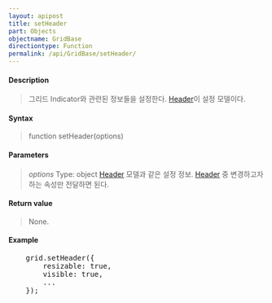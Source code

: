 ```yaml
---
layout: apipost
title: setHeader
part: Objects
objectname: GridBase
directiontype: Function
permalink: /api/GridBase/setHeader/
---
```



#### Description

> 그리드 Indicator와 관련된 정보들을 설정한다. [Header](/api/GridBase/)이 설정 모델이다.

#### Syntax

> function setHeader(options)

#### Parameters

> *options*
> Type: object
> [Header](/api/GridBase/) 모델과 같은 설정 정보. [Header](/api/GridBase/) 중 변경하고자 하는 속성만 전달하면 된다.  

#### Return value

> None.

#### Example

<pre class="prettyprint">
    grid.setHeader({
        resizable: true,
        visible: true,
        ...
    });
</pre>

